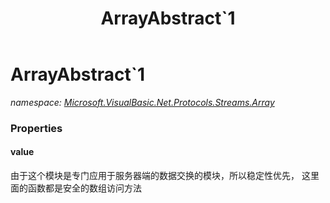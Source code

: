 ﻿---
title: ArrayAbstract`1
---

# ArrayAbstract`1
_namespace: [Microsoft.VisualBasic.Net.Protocols.Streams.Array](N-Microsoft.VisualBasic.Net.Protocols.Streams.Array.html)_






### Properties

#### value
由于这个模块是专门应用于服务器端的数据交换的模块，所以稳定性优先，
 这里面的函数都是安全的数组访问方法
